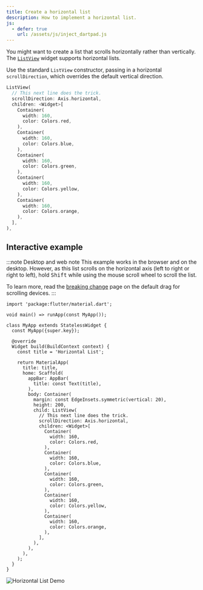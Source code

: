 ```yaml
---
title: Create a horizontal list
description: How to implement a horizontal list.
js:
  - defer: true
    url: /assets/js/inject_dartpad.js
---
```


<?code-excerpt path-base="cookbook/lists/horizontal_list"?>

You might want to create a list that scrolls
horizontally rather than vertically.
The [`ListView`][] widget supports horizontal lists.

Use the standard `ListView` constructor, passing in a horizontal
`scrollDirection`, which overrides the default vertical direction.

<?code-excerpt "lib/main.dart (ListView)" replace="/^child\: //g"?>
```dart
ListView(
  // This next line does the trick.
  scrollDirection: Axis.horizontal,
  children: <Widget>[
    Container(
      width: 160,
      color: Colors.red,
    ),
    Container(
      width: 160,
      color: Colors.blue,
    ),
    Container(
      width: 160,
      color: Colors.green,
    ),
    Container(
      width: 160,
      color: Colors.yellow,
    ),
    Container(
      width: 160,
      color: Colors.orange,
    ),
  ],
),
```

## Interactive example

:::note Desktop and web note
This example works in the browser and on the desktop.
However, as this list scrolls on the horizontal axis
(left to right or right to left),
hold <kbd>Shift</kbd> while using the mouse scroll wheel to scroll the list.

To learn more, read the [breaking change][] page on the
default drag for scrolling devices.
:::

<?code-excerpt "lib/main.dart"?>
```dartpad title="Flutter horizontal list hands-on example in DartPad" run="true"
import 'package:flutter/material.dart';

void main() => runApp(const MyApp());

class MyApp extends StatelessWidget {
  const MyApp({super.key});

  @override
  Widget build(BuildContext context) {
    const title = 'Horizontal List';

    return MaterialApp(
      title: title,
      home: Scaffold(
        appBar: AppBar(
          title: const Text(title),
        ),
        body: Container(
          margin: const EdgeInsets.symmetric(vertical: 20),
          height: 200,
          child: ListView(
            // This next line does the trick.
            scrollDirection: Axis.horizontal,
            children: <Widget>[
              Container(
                width: 160,
                color: Colors.red,
              ),
              Container(
                width: 160,
                color: Colors.blue,
              ),
              Container(
                width: 160,
                color: Colors.green,
              ),
              Container(
                width: 160,
                color: Colors.yellow,
              ),
              Container(
                width: 160,
                color: Colors.orange,
              ),
            ],
          ),
        ),
      ),
    );
  }
}
```

<noscript>
  <img src="/assets/images/docs/cookbook/horizontal-list.gif" alt="Horizontal List Demo" class="site-mobile-screenshot" />
</noscript>

[breaking change]: /release/breaking-changes/default-scroll-behavior-drag
[`ListView`]: {{site.api}}/flutter/widgets/ListView-class.html
